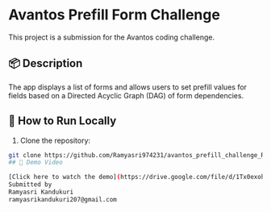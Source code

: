 # Avantos Prefill Form Challenge

This project is a submission for the Avantos coding challenge.

## 📦 Description

The app displays a list of forms and allows users to set prefill values for fields based on a Directed Acyclic Graph (DAG) of form dependencies.

## 🚀 How to Run Locally

1. Clone the repository:
```bash
git clone https://github.com/Ramyasri974231/avantos_prefill_challenge_Ramyasri.git
## 🎥 Demo Video

[Click here to watch the demo](https://drive.google.com/file/d/1Tx0exohd4mtOFzlihBG3YDbAwpasP51P/view?usp=sharing)
Submitted by
Ramyasri Kandukuri
ramyasrikandukuri207@gmail.com

